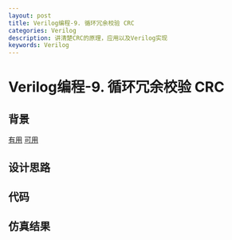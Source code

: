 ```yaml
---
layout: post
title: Verilog编程-9. 循环冗余校验 CRC
categories: Verilog
description: 讲清楚CRC的原理，应用以及Verilog实现
keywords: Verilog
---
```


# Verilog编程-9. 循环冗余校验 CRC

## 背景
[有用](https://www.nxpic.org.cn/article/id-CRCmo2)
[可用](https://www.nxpic.org.cn/article/id-CRCmo2?p=2)
## 设计思路

## 代码

## 仿真结果